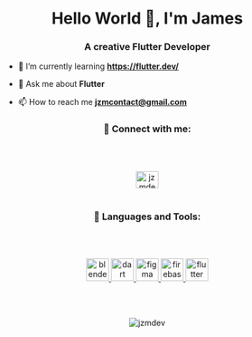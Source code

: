 <h1 align="center">Hello World 👋, I'm James</h1>
<h3 align="center">A creative Flutter Developer</h3>

- 🌱 I’m currently learning **https://flutter.dev/**

- 💬 Ask me about **Flutter**

- 📫 How to reach me **jzmcontact@gmail.com**

<h3 align="center">📩 Connect with me:</h3><br></br>

<p align="center">
<a href="https://instagram.com/jzmdev" target="blank"><img align="center" src="https://raw.githubusercontent.com/rahuldkjain/github-profile-readme-generator/master/src/images/icons/Social/instagram.svg" alt="jzmdev" height="30" width="40" top="10px" /></a><br></br>
</p>

<h3 align="center">🧰 Languages and Tools:</h3><br></br>

 <p padding="12px"align="center"> <a href="https://www.blender.org/" target="_blank" rel="noreferrer"> <img src="https://download.blender.org/branding/community/blender_community_badge_white.svg" alt="blender" width="40" height="40"/> </a> <a href="https://dart.dev" target="_blank" rel="noreferrer"> <img src="https://www.vectorlogo.zone/logos/dartlang/dartlang-icon.svg" alt="dart" width="40" height="40"/> </a> <a href="https://www.figma.com/" target="_blank" rel="noreferrer"> <img src="https://www.vectorlogo.zone/logos/figma/figma-icon.svg" alt="figma" width="40" height="40"/> </a> <a href="https://firebase.google.com/" target="_blank" rel="noreferrer"> <img src="https://www.vectorlogo.zone/logos/firebase/firebase-icon.svg" alt="firebase" width="40" height="40"/> </a> <a href="https://flutter.dev" target="_blank" rel="noreferrer"> <img src="https://www.vectorlogo.zone/logos/flutterio/flutterio-icon.svg" alt="flutter" width="40" height="40"/> </a> </p><br></br>

<p align="center"><img align="center" src="https://github-readme-stats.vercel.app/api?username=jzmdev&show_icons=true&theme=tokyonight&title_color=d4a413&text_color=f3c322&bg_color=f2f2f2&locale=en" alt="jzmdev" /></p>
